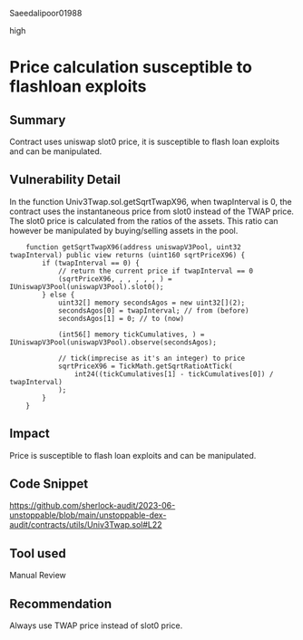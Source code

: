 Saeedalipoor01988

high

# Price calculation susceptible to flashloan exploits

## Summary
Contract uses uniswap slot0 price, it is susceptible to flash loan exploits and can be manipulated.

## Vulnerability Detail
In the function Univ3Twap.sol.getSqrtTwapX96, when twapInterval is 0, the contract uses the instantaneous price from slot0 instead of the TWAP price. The slot0 price is calculated from the ratios of the assets. This ratio can however be manipulated by buying/selling assets in the pool.

```solidity
    function getSqrtTwapX96(address uniswapV3Pool, uint32 twapInterval) public view returns (uint160 sqrtPriceX96) {
        if (twapInterval == 0) {
            // return the current price if twapInterval == 0
            (sqrtPriceX96, , , , , , ) = IUniswapV3Pool(uniswapV3Pool).slot0();
        } else {
            uint32[] memory secondsAgos = new uint32[](2);
            secondsAgos[0] = twapInterval; // from (before)
            secondsAgos[1] = 0; // to (now)

            (int56[] memory tickCumulatives, ) = IUniswapV3Pool(uniswapV3Pool).observe(secondsAgos);

            // tick(imprecise as it's an integer) to price
            sqrtPriceX96 = TickMath.getSqrtRatioAtTick(
                int24((tickCumulatives[1] - tickCumulatives[0]) / twapInterval)
            );
        }
    }
```

## Impact
Price is susceptible to flash loan exploits and can be manipulated.

## Code Snippet
https://github.com/sherlock-audit/2023-06-unstoppable/blob/main/unstoppable-dex-audit/contracts/utils/Univ3Twap.sol#L22

## Tool used
Manual Review

## Recommendation
Always use TWAP price instead of slot0 price.